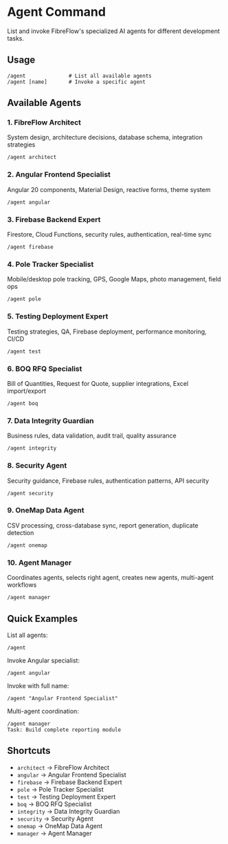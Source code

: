 # Agent Command

List and invoke FibreFlow's specialized AI agents for different development tasks.

## Usage
```
/agent              # List all available agents
/agent [name]       # Invoke a specific agent
```

## Available Agents

### 1. FibreFlow Architect
System design, architecture decisions, database schema, integration strategies
```
/agent architect
```

### 2. Angular Frontend Specialist
Angular 20 components, Material Design, reactive forms, theme system
```
/agent angular
```

### 3. Firebase Backend Expert
Firestore, Cloud Functions, security rules, authentication, real-time sync
```
/agent firebase
```

### 4. Pole Tracker Specialist
Mobile/desktop pole tracking, GPS, Google Maps, photo management, field ops
```
/agent pole
```

### 5. Testing Deployment Expert
Testing strategies, QA, Firebase deployment, performance monitoring, CI/CD
```
/agent test
```

### 6. BOQ RFQ Specialist
Bill of Quantities, Request for Quote, supplier integrations, Excel import/export
```
/agent boq
```

### 7. Data Integrity Guardian
Business rules, data validation, audit trail, quality assurance
```
/agent integrity
```

### 8. Security Agent
Security guidance, Firebase rules, authentication patterns, API security
```
/agent security
```

### 9. OneMap Data Agent
CSV processing, cross-database sync, report generation, duplicate detection
```
/agent onemap
```

### 10. Agent Manager
Coordinates agents, selects right agent, creates new agents, multi-agent workflows
```
/agent manager
```

## Quick Examples

List all agents:
```
/agent
```

Invoke Angular specialist:
```
/agent angular
```

Invoke with full name:
```
/agent "Angular Frontend Specialist"
```

Multi-agent coordination:
```
/agent manager
Task: Build complete reporting module
```

## Shortcuts

- `architect` → FibreFlow Architect
- `angular` → Angular Frontend Specialist  
- `firebase` → Firebase Backend Expert
- `pole` → Pole Tracker Specialist
- `test` → Testing Deployment Expert
- `boq` → BOQ RFQ Specialist
- `integrity` → Data Integrity Guardian
- `security` → Security Agent
- `onemap` → OneMap Data Agent
- `manager` → Agent Manager